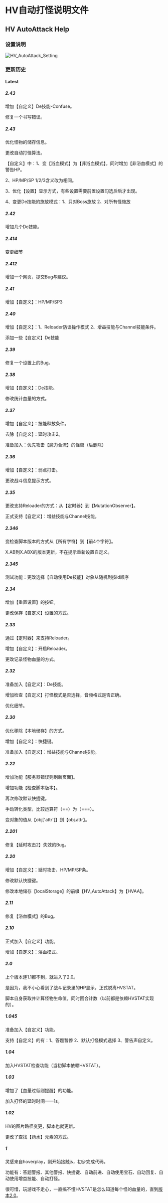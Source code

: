 # HV自动打怪说明文件

## HV AutoAttack Help

### 设置说明

![HV_AutoAttack_Setting](https://raw.githubusercontent.com/dodying/UserJs/master/HV_AutoAttack/HV_AutoAttack_Setting.png)







### 更新历史



#### Latest

##### 2.43

增加【自定义】De技能-Confuse。

修复一个书写错误。



##### 2.43

优化怪物的储存信息。

更改自动打怪算法。

【自定义】中：1、变【浴血模式】为【非浴血模式】，同时增加【非浴血模式】的警告HP。

2、HP/MP/SP 1/2/3含义改为相同。

3、优化【设置】显示方式，有些设置需要前置设置勾选后后才出现。

4、变更De技能的施放模式：1、只对Boss施放 2、对所有怪施放



##### 2.42

增加几个De技能。



##### 2.414

变更细节



##### 2.412

增加一个网页，提交Bug与建议。



##### 2.41

增加【自定义】：HP/MP/SP3



##### 2.40

增加【自定义】：1、Reloader防误操作模式 2、增益技能与Channel技能条件。

添加一些【自定义】De技能



##### 2.39

修复一个设置上的Bug。



##### 2.38

增加【自定义】：De技能。

修改统计血量的方式。



##### 2.37

增加【自定义】：技能释放条件。

去除【自定义】：延时攻击2。

准备加入：优先攻击【魔力合流】的怪兽（后删除）



##### 2.36

增加【自定义】：弱点打击。

更改战斗信息提示方式。



##### 2.35

更改支持Reloader的方式：从【定时器】到【MutationObserver】。

正式支持【自定义】：增益技能与Channel技能。



##### 2.346

变检查脚本版本的方式从【所有字符】到【前4个字符】。

X.AB到X.ABX的版本更新，不在提示重新设置自定义。



##### 2.345

测试功能：更改选择【自动使用De技能】对象从随机到按id顺序



##### 2.34

增加【重置设置】的按钮。

更改保存【自定义】设置的方式。



##### 2.33

通过【定时器】来支持Reloader。

增加【自定义】：开启Reloader。

更改记录怪物血量的方式。



##### 2.32

准备加入【自定义】：De技能。

增加检查【自定义】打怪模式是否选择，音频格式是否正确。

优化细节。



##### 2.30

优化移除【本地储存】的方式。

增加【自定义】：快捷键。

准备加入【自定义】：增益技能与Channel技能。



##### 2.22

增加功能【服务器错误则刷新页面】。

增加功能【检查脚本版本】。

再次修改默认快捷键。

手动转化类型，比较运算符（==）为（===）。

变对象的值从【obj['attr']】到【obj.attr】。



##### 2.201

修复【延时攻击2】失效的Bug。



##### 2.20

增加【自定义】：延时攻击、HP/MP/SP条。

修改默认快捷键。

修改本地储存【localStorage】的前缀【HV_AutoAttack】为【HVAA】。



##### 2.11

修复【浴血模式】的Bug。



##### 2.10

正式加入【自定义】功能。

增加【自定义】：浴血模式。



##### 2.0

上个版本连1.1都不到，就进入了2.0。

是因为，我不小心看到了战斗记录里的HP显示，正式脱离HVSTAT。

脚本自身获取并计算怪物生命值，同时回合计数（以前都是依赖HVSTAT实现的）。



##### 1.045

准备加入【自定义】功能。

支持【自定义】的有：1、答题暂停 2、默认打怪模式选择 3、警告声自定义。



##### 1.04

加入HVSTAT检查功能（当初脚本依赖HVSTAT）。



##### 1.03

增加了【血量过低则提醒】的功能。

加入打怪的延时时间——1s。



##### 1.02

HV的图片路径变更，脚本也就更新。

更改了查找【药水】元素的方式。



##### 1

灵感来自hoverplay，刚开始接触js，初步完成代码。

功能有：答题警报、其他警报、快捷键、自动前进、自动使用宝石、自动回复、自动使用增益技能、自动打怪。

很可惜，玩游戏不走心，一直搞不懂HVSTAT是怎么知道每个怪的血量的，直到[版本2.0](#20)。

